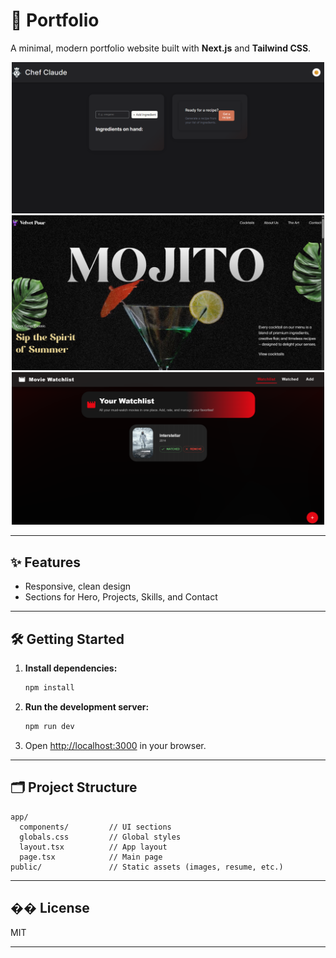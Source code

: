 # 🚀 Portfolio

A minimal, modern portfolio website built with **Next.js** and **Tailwind CSS**.

<p align="center">
  <img src="public/chef.png" alt="Chef Project Screenshot" width="500"/>
  <img src="public/gsap.png" alt="GSAP Project Screenshot" width="500"/>
  <img src="public/movies.png" alt="Movies Project Screenshot" width="500"/>
</p>

---

## ✨ Features

- Responsive, clean design  
- Sections for Hero, Projects, Skills, and Contact

---

## 🛠️ Getting Started

1. **Install dependencies:**  
    ```bash
    npm install
    ```
2. **Run the development server:**  
    ```bash
    npm run dev
    ```
3. Open [http://localhost:3000](http://localhost:3000) in your browser.

---

## 🗂️ Project Structure

```
app/
  components/         // UI sections
  globals.css         // Global styles
  layout.tsx          // App layout
  page.tsx            // Main page
public/               // Static assets (images, resume, etc.)
```

---

## �� License

MIT

---
